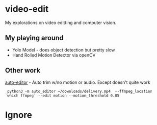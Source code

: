 # video-edit

My explorations on video editting and computer vision.

## My playing around

- Yolo Model - does object detection but pretty slow
- Hand Rolled Motion Detector via openCV

## Other work

[auto-editor](https://github.com/WyattBlue/auto-editor) - Auto trim w/no motion or audio. Except doesn't quite work

     python3 -m auto_editor ~/downloads/delivery.mp4  --ffmpeg_location `which ffmpeg` --edit motion --motion_threshold 0.05


# Ignore
